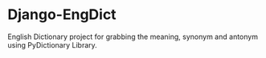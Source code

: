 # Django-EngDict

English Dictionary project for grabbing the meaning, synonym and antonym using PyDictionary Library.
